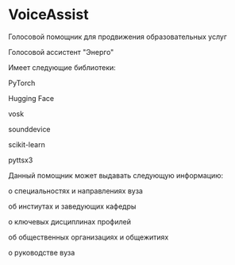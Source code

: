 # VoiceAssist
Голосовой помощник для продвижения образовательных услуг

Голосовой ассистент "Энерго"

Имеет следующие библиотеки:

PyTorch

Hugging Face

vosk

sounddevice

scikit-learn

pyttsx3

Данный помощник может выдавать следующую информацию: 

о специальностях и направлениях вуза

об инстиутах и заведующих кафедры 

о ключевых дисциплинах профилей

об общественных организациях и общежитиях

о руководстве вуза
